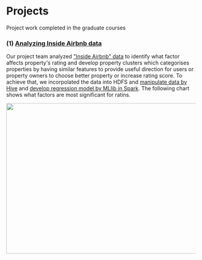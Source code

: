 # Projects
Project work completed in the graduate courses

<h3>(1) <a href= "https://github.com/tnmasui/Projects/tree/master/InsideAirbnb" >Analyzing Inside Airbnb data</a></h3>

Our project team analyzed <a href="http://insideairbnb.com/get-the-data.html">"Inside Airbnb" data</a> to identify what factor affects property's rating and develop property clusters which categorises properties by having similar features to provide useful direction for users or property owners to choose better property or increase rating score. To achieve that, we incorpolated the data into HDFS and <a href= "https://github.com/tnmasui/Projects/blob/master/InsideAirbnb/Create_table_forRegression.hql">manipulate data by Hive</a> and <a href= "https://github.com/tnmasui/Projects/blob/master/InsideAirbnb/Regression_MLlib_Scala.txt">develop regression model by MLlib in Spark</a>. The following chart shows what factors are most significant for ratins. 

<img src="https://github.com/tnmasui/Projects/blob/master/InsideAirbnb/airbnb.jpg" height="400" width="700">
